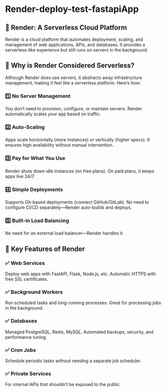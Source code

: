 # Render-deploy-test-fastapiApp

## 🚀 Render: A Serverless Cloud Platform
Render is a cloud platform that automates deployment, scaling, and management of web applications, APIs, and databases. It provides a serverless-like experience but still runs on servers in the background.

## 🔹 Why is Render Considered Serverless?
Although Render does use servers, it abstracts away infrastructure management, making it feel like a serverless platform. Here’s how:

### 1️⃣ No Server Management
You don’t need to provision, configure, or maintain servers.
Render automatically scales your app based on traffic.

### 2️⃣ Auto-Scaling
Apps scale horizontally (more instances) or vertically (higher specs).
It ensures high availability without manual intervention.

### 3️⃣ Pay for What You Use
Render shuts down idle instances (on free plans).
On paid plans, it keeps apps live 24/7.

### 4️⃣ Simple Deployments
Supports Git-based deployments (connect GitHub/GitLab).
No need to configure CI/CD separately—Render auto-builds and deploys.

### 5️⃣ Built-in Load Balancing
No need for an external load balancer—Render handles it.

## 🔹 Key Features of Render

### ✅ Web Services
Deploy web apps with FastAPI, Flask, Node.js, etc.
Automatic HTTPS with free SSL certificates.

### ✅ Background Workers
Run scheduled tasks and long-running processes.
Great for processing jobs in the background.

### ✅ Databases
Managed PostgreSQL, Redis, MySQL.
Automated backups, security, and performance tuning.

### ✅ Cron Jobs
Schedule periodic tasks without needing a separate job scheduler.

### ✅ Private Services
For internal APIs that shouldn’t be exposed to the public.
